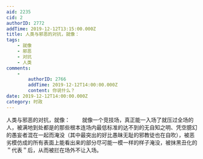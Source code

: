 ```yaml
---
aid: 2235
cid: 2
authorID: 2772
addTime: 2019-12-12T13:15:00.000Z
title: 人类与邪恶的对抗，就像：
tags:
    - 就像
    - 邪恶
    - 对抗
    - 人类
comments:
    -
        authorID: 2766
        addTime: 2019-12-12T14:00:00.000Z
        content: 你说什么？
date: 2019-12-12T14:00:00.000Z
category: 时政
---
```


人类与邪恶的对抗，就像： 　　就像一个竞技场，真正能一入场了就压过全场的人，被满地到处都是的那些根本连场内最低标准的达不到的无自知之明、凭空臆幻的愚妄者混在一起而淹没（其中最突出的好比愚昧无耻的邪教徒也在自吹），被恶劣模仿成的所有表面上能看出来的部分尽可能一模一样的样子淹没，被抹黑丑化的＂代表＂后，从而被拦在场外不让入场。
